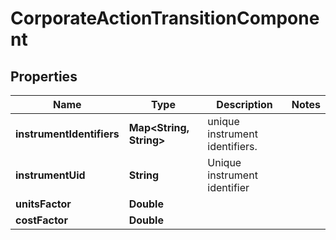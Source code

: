 
# CorporateActionTransitionComponent

## Properties
Name | Type | Description | Notes
------------ | ------------- | ------------- | -------------
**instrumentIdentifiers** | **Map&lt;String, String&gt;** | unique instrument identifiers. | 
**instrumentUid** | **String** | Unique instrument identifier | 
**unitsFactor** | **Double** |  | 
**costFactor** | **Double** |  | 



